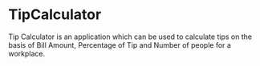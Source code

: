 # TipCalculator
Tip Calculator is an application which can be used to calculate tips on the basis of Bill Amount, Percentage of Tip and Number of people for a workplace.
